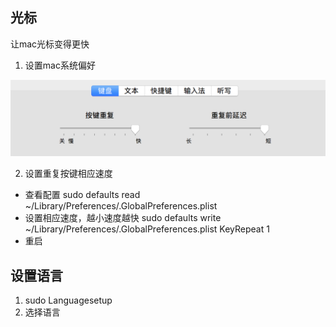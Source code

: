 

## 光标
让mac光标变得更快
1. 设置mac系统偏好

![mac设置键盘偏好](config/cursor.png)

2. 设置重复按键相应速度
  - 查看配置
    sudo defaults read ~/Library/Preferences/.GlobalPreferences.plist
  - 设置相应速度，越小速度越快
    sudo defaults write ~/Library/Preferences/.GlobalPreferences.plist KeyRepeat 1
  - 重启

## 设置语言

1. sudo Languagesetup
2. 选择语言 
